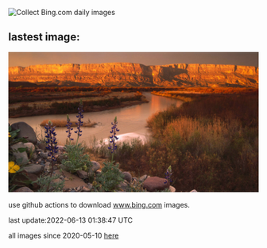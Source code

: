 ![Collect Bing.com daily images](https://github.com/counter2015/bing-daily-images/workflows/Collect%20Bing.com%20daily%20images/badge.svg)
## lastest image:
![](images/SierraPonce.jpg)

use github actions to download www.bing.com images.

last update:2022-06-13 01:38:47 UTC

all images since 2020-05-10 [here](https://github.com/counter2015/bing-daily-images/tree/master/images) 
